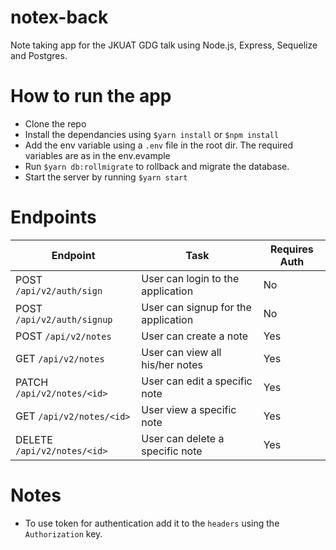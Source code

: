# notex-back
Note taking app for the JKUAT GDG talk using Node.js, Express, Sequelize and Postgres.

# How to run the app
- Clone the repo
- Install the dependancies using `$yarn install` or `$npm install`
- Add the env variable using a `.env` file in the root dir. The required variables are as in the env.evample
- Run `$yarn db:rollmigrate` to rollback and migrate the database.
- Start the server by running `$yarn start`

# Endpoints
Endpoint | Task | Requires Auth
------------ | ------------- | -----------
POST `/api/v2/auth/sign` | User can login to the application | No
POST `/api/v2/auth/signup` | User can signup for the application | No
POST `/api/v2/notes` | User can create a note | Yes
GET `/api/v2/notes` | User can view all his/her notes | Yes
PATCH `/api/v2/notes/<id>` | User can edit a specific note | Yes
GET `/api/v2/notes/<id>` | User view a specific note | Yes
DELETE `/api/v2/notes/<id>` | User can delete a specific note | Yes

# Notes
- To use token for authentication add it to the `headers` using the `Authorization` key.
